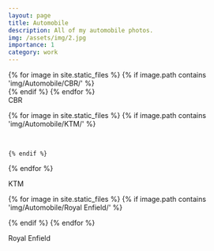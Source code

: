 ```yaml
---
layout: page
title: Automobile
description: All of my automobile photos.
img: /assets/img/2.jpg 
importance: 1
category: work
---
```


<div class="container">

<div class="row p-2">
{% for image in site.static_files %}
    {% if image.path contains 'img/Automobile/CBR/' %}
            <div class="col-md mt-3 mt-md-0">
                <img class="img-fluid rounded z-depth-1" src="{{ site.baseurl }}{{ image.path | relative_url }}" alt="" title="Eyestocker"/>
            </div>
    {% endif %}
{% endfor %}
</div>

<div class="caption">
    CBR
</div>

{% for image in site.static_files %}
    {% if image.path contains 'img/Automobile/KTM/' %}
        <div class="row p-1">  
            <div class="col-md">
                <img class="img-fluid rounded z-depth-1" src="{{ site.baseurl }}{{ image.path | relative_url }}" alt="" title="Eyestocker"/>
            </div>
        </div>

    {% endif %}
{% endfor %}
<div class="caption">
    KTM
</div>


{% for image in site.static_files %}
    {% if image.path contains 'img/Automobile/Royal Enfield/' %}
        <div class="row p-2">
            <div class="col-sm mt-3 mt-md-0">
                <img class="img-fluid rounded z-depth-1" src="{{ site.baseurl }}{{ image.path | relative_url }}" alt="" title="Eyestocker"/>
            </div>
        </div>
    {% endif %}
{% endfor %}
<div class="caption">
    Royal Enfield
</div>

</div>
